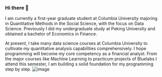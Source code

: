 ### Hi there 👋

I am currently a first-year graduate student at Columbia University majoring in Quantitative Methods in the Social Science, with the focus on Data Science. Previously I did my undergraduate study at Peking University and obtained a bachelor of Economics in Finance.

At present, I take many data science courses at Columbia University to cultivate my quantitative analysis capabilities comprehensively. I hope programming will become my core competency as a financial analyst. From the major courses like Machine Learning to practicum projects of Bluelabs I attend this semester, I am building s solid foundation for my programming step by step.
![image](https://user-images.githubusercontent.com/112731414/225151228-b914c888-4575-4b06-86fd-07902e1e242f.png)
<!--
**Eugenieluo/Eugenieluo** is a ✨ _special_ ✨ repository because its `README.md` (this file) appears on your GitHub profile.

Here are some ideas to get you started:

- 🔭 I’m currently working on ...
- 🌱 I’m currently learning ...
- 👯 I’m looking to collaborate on ...
- 🤔 I’m looking for help with ...
- 💬 Ask me about ...
- 📫 How to reach me: ...
- 😄 Pronouns: ...
- ⚡ Fun fact: ...
-->
